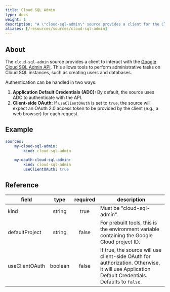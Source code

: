 ```yaml
---
title: Cloud SQL Admin
type: docs
weight: 1
description: "A \"cloud-sql-admin\" source provides a client for the Cloud SQL Admin API.\n"
aliases: [/resources/sources/cloud-sql-admin]
---
```


## About

The `cloud-sql-admin` source provides a client to interact with the [Google
Cloud SQL Admin API](https://cloud.google.com/sql/docs/mysql/admin-api). This
allows tools to perform administrative tasks on Cloud SQL instances, such as
creating users and databases.

Authentication can be handled in two ways:

1.  **Application Default Credentials (ADC):** By default, the source uses ADC
    to authenticate with the API.
2.  **Client-side OAuth:** If `useClientOAuth` is set to `true`, the source will
    expect an OAuth 2.0 access token to be provided by the client (e.g., a web
    browser) for each request.

## Example

```yaml
sources:
    my-cloud-sql-admin:
        kind: cloud-sql-admin

    my-oauth-cloud-sql-admin:
        kind: cloud-sql-admin
        useClientOAuth: true
```

## Reference

| **field**      | **type** | **required** | **description**                                                                                                                                |
| -------------- | :------: | :----------: | ---------------------------------------------------------------------------------------------------------------------------------------------- |
| kind           |  string  |     true     | Must be "cloud-sql-admin".                                                                                                                     |
| defaultProject |  string  |     false    | For prebuilt tools, this is the environment variable containing the Google Cloud project ID.                                                   |
| useClientOAuth |  boolean |     false    | If true, the source will use client-side OAuth for authorization. Otherwise, it will use Application Default Credentials. Defaults to `false`. |
